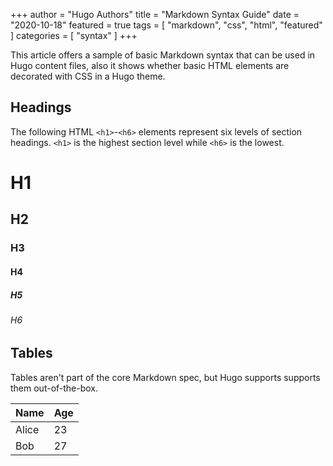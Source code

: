 +++
author = "Hugo Authors"
title = "Markdown Syntax Guide"
date = "2020-10-18"
featured = true
tags = [
    "markdown",
    "css",
    "html",
    "featured"
]
categories = [
    "syntax"
]
+++

This article offers a sample of basic Markdown syntax that can be used in Hugo content files, also it shows whether basic HTML elements are decorated with CSS in a Hugo theme.
<!--more-->

## Headings

The following HTML `<h1>`-`<h6>` elements represent six levels of section headings. `<h1>` is the highest section level while `<h6>` is the lowest.

# H1
## H2
### H3
#### H4
##### H5
###### H6

## Tables

Tables aren't part of the core Markdown spec, but Hugo supports supports them out-of-the-box.

| Name | Age |
|---|---|
| Alice | 23 |
| Bob | 27 |
